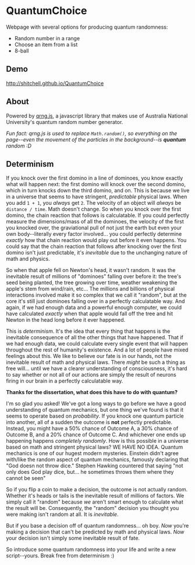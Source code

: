 # QuantumChoice
Webpage with several options for producing quantum randomness:
 
* Random number in a range
* Choose an item from a list
* 8-ball

## Demo
http://shitchell.github.io/QuantumChoice

## About
Powered by [qrng.js](https://github.com/shitchell/qrng), a javascript library that makes use of Australia National University's quantum random number generator.

*Fun fact: qrng.js is used to replace `Math.random()`, so everything on the page--even the movement of the particles in the background--is **quantum** random :D*

## Determinism
If you knock over the first domino in a line of dominoes, you know exactly what will happen next: the first domino will knock over the second domino, which in turn knocks down the third domino, and on. This is because we live in a universe that seems to have stringent, *predictable* physical laws. When you add `1 + 1`, you *always* get `2`. The velocity of an object will *always* be `distance / time`. Math doesn't change. So when you knock over the first domino, the chain reaction that follows is  calculatable. If you could perfectly measure the dimensions/mass of all the dominoes, the velocity of the first you knocked over, the graviational pull of not just the earth but even your own body--literally every factor involved... you could perfectly determine *exactly* how that chain reaction would play out before it even happens. You could say that the chain reaction that follows after knocking over the first domino isn't just predictable, it's *inevitable* due to the unchanging nature of math and physics.

So when that apple fell on Newton's head, it wasn't random. It was the inevitable result of millions of "dominoes" falling over before it: the tree's seed being planted, the tree growing over time, weather weakening the apple's stem from wind/rain, etc... The millions and billions of physical interactions involved make it so complex that we call it "random", but at the core it's still just dominoes falling over in a perfectly calculatable way. And again, if we had enough data and a powerful enough computer, we could have calculated *exactly* when that apple would fall off the tree and hit Newton in the head long before it ever happened.

This is *determinism*. It's the idea that every thing that happens is the inevitable consequence of all the other things that have happened. That if we had enough data, we could calculate every single event that will happen throughout the rest of humanity's existence. And a lot of people have mixed feelings about this. We like to believe our fate is in our hands, not the inevitable result of math and physical laws. There *might* be such a thing as free will... until we have a clearer understanding of consciousness, it's hard to say whether or not all of our actions are simply the result of neurons firing in our brain in a perfectly calculatable way.

**Thanks for the dissertation, what does this have to do with quantum?**

I'm so glad you asked! We've got a long ways to go before we have a good understanding of quantum mechanics, but one thing we've found is that it seems to operate based on *probability*. If you knock one quantum particle into another, all of a sudden the outcome is **not** perfectly predictable. Instead, you might have a 50% chance of Outcome A, a 30% chance of Outcome B, and a 20% chance of Outcome C. And whichever one ends up happening happens *completely randomly*. How is this possible in a universe based on math and stringent physical laws? WE HAVE NO IDEA. Quantum mechanics is one of our hugest modern mysteries. Einstein didn't agree with/like the random aspect of quantum mechanics, famously declaring that "God doesn not throw dice." Stephen Hawking countered that saying "not only does God play dice, but... he sometimes throws them where they cannot be seen"

So if you flip a coin to make a decision, the outcome is not actually random. Whether it's heads or tails is the inevitable result of millions of factors. We simply call it "random" because *we* aren't smart enough to calculate what the result will be. Consequently, the "random" decision you thought you were making isn't random at all. It is *inevitable*.

But if you base a decision off of quantum randomness... oh boy. *Now* you're making a decision that can't be predicted by math and physical laws. *Now* your decision isn't simply some inevitable result of fate.

So introduce some quantum randomness into your life and write a new script--yours. Break free from determinism :)
